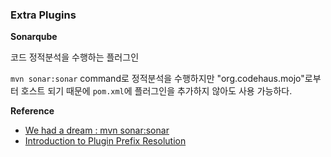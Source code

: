 ### Extra Plugins

**Sonarqube**

코드 정적분석을 수행하는 플러그인

`mvn sonar:sonar` command로 정적분석을 수행하지만 "org.codehaus.mojo"로부터 호스트 되기 때문에 `pom.xml`에 플러그인을 추가하지 않아도 사용 가능하다.

**Reference**
- [We had a dream : mvn sonar:sonar](https://blog.sonarsource.com/we-had-a-dream-mvn-sonarsonar/)
- [Introduction to Plugin Prefix Resolution](http://maven.apache.org/guides/introduction/introduction-to-plugin-prefix-mapping.html)
